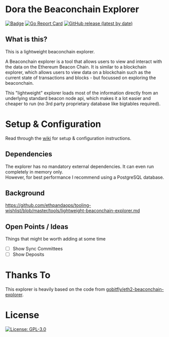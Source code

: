 # Dora the Beaconchain Explorer

[![Badge](https://github.com/pk910/dora/actions/workflows/build-master.yml/badge.svg)](https://github.com/pk910/dora/actions?query=workflow%3A%22Build+master%22)
[![Go Report Card](https://goreportcard.com/badge/github.com/pk910/dora)](https://goreportcard.com/report/github.com/pk910/dora)
[![GitHub release (latest by date)](https://img.shields.io/github/v/release/pk910/dora?label=Latest%20Release)](https://github.com/pk910/dora/releases/latest)

## What is this?
This is a lightweight beaconchain explorer.

A Beaconchain explorer is a tool that allows users to view and interact with the data on the Ethereum Beacon Chain. It is similar to a blockchain explorer, which allows users to view data on a blockchain such as the current state of transactions and blocks - but focussed on exploring the beaconchain.

This "lightweight" explorer loads most of the information directly from an underlying standard beacon node api, which makes it a lot easier and cheaper to run (no 3rd party proprietary database like bigtables required).

# Setup & Configuration
Read through the [wiki](https://github.com/pk910/dora/wiki) for setup & configuration instructions.

## Dependencies

The explorer has no mandatory external dependencies. It can even run completely in memory only.\
However, for best performance I recommend using a PostgreSQL database.

## Background
https://github.com/ethpandaops/tooling-wishlist/blob/master/tools/lightweight-beaconchain-explorer.md

## Open Points / Ideas

Things that might be worth adding at some time

* [ ] Show Sync Committees
* [ ] Show Deposits

# Thanks To

This explorer is heavily based on the code from [gobitfly/eth2-beaconchain-explorer](https://github.com/gobitfly/eth2-beaconchain-explorer).

# License

[![License: GPL-3.0](https://img.shields.io/badge/license-GPLv3-blue.svg)](https://www.gnu.org/licenses/gpl-3.0)
